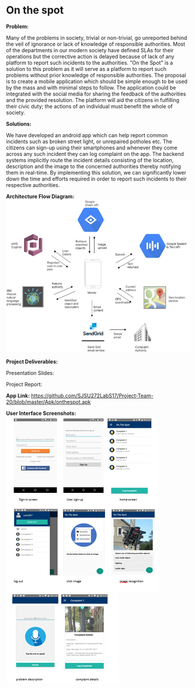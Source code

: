 # On the spot

**Problem:**

Many of the problems in society, trivial or non-trivial, go unreported behind the veil of ignorance or lack of knowledge of responsible authorities. Most of the departments in our modern society have defined SLAs for their operations but the corrective action is delayed because of lack of any platform to report such incidents to the authorities. &quot;On the Spot&quot; is a solution to this problem as it will serve as a platform to report such problems without prior knowledge of responsible authorities. The proposal is to create a mobile application which should be simple enough to be used by the mass and with minimal steps to follow. The application could be integrated with the social media for sharing the feedback of the authorities and the provided resolution. The platform will aid the citizens in fulfilling their civic duty; the actions of an individual must benefit the whole of society.

**Solutions:**

We have developed an android app which can help report common incidents such as broken street light, or unrepaired potholes etc. The citizens can sign-up using their smartphones and whenever they come across any such incident they can log complaint on the app. The backend systems implicitly route the incident details consisting of the location, description and the image to the concerned authorities thereby notifying them in real-time. By implementing this solution, we can significantly lower down the time and efforts required in order to report such incidents to their respective authorities.

**Architecture Flow Diagram:**
![Alt text](https://github.com/SJSU272LabS17/Project-Team-20/blob/master/Screenshots/arch.png)

**Project Deliverables:**

Presentation Slides:

Project Report:

**App Link:** https://github.com/SJSU272LabS17/Project-Team-20/blob/master/Apk/onthespot.apk

**User Interface Screenshots:** 
![Alt text](https://github.com/SJSU272LabS17/Project-Team-20/blob/master/Screenshots/Capture.PNG)
![Alt text](https://github.com/SJSU272LabS17/Project-Team-20/blob/master/Screenshots/Capture1.PNG)

